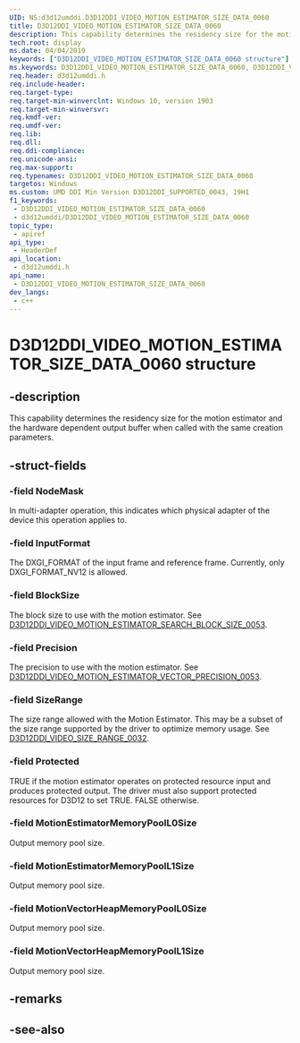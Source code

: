 ```yaml
---
UID: NS:d3d12umddi.D3D12DDI_VIDEO_MOTION_ESTIMATOR_SIZE_DATA_0060
title: D3D12DDI_VIDEO_MOTION_ESTIMATOR_SIZE_DATA_0060
description: This capability determines the residency size for the motion estimator and the hardware dependent output buffer when called with the same creation parameters.
tech.root: display
ms.date: 04/04/2019
keywords: ["D3D12DDI_VIDEO_MOTION_ESTIMATOR_SIZE_DATA_0060 structure"]
ms.keywords: D3D12DDI_VIDEO_MOTION_ESTIMATOR_SIZE_DATA_0060, D3D12DDI_VIDEO_MOTION_ESTIMATOR_SIZE_DATA_0060,
req.header: d3d12umddi.h
req.include-header: 
req.target-type: 
req.target-min-winverclnt: Windows 10, version 1903
req.target-min-winversvr: 
req.kmdf-ver: 
req.umdf-ver: 
req.lib: 
req.dll: 
req.ddi-compliance: 
req.unicode-ansi: 
req.max-support: 
req.typenames: D3D12DDI_VIDEO_MOTION_ESTIMATOR_SIZE_DATA_0060
targetos: Windows
ms.custom: UMD DDI Min Version D3D12DDI_SUPPORTED_0043, 19H1
f1_keywords:
 - D3D12DDI_VIDEO_MOTION_ESTIMATOR_SIZE_DATA_0060
 - d3d12umddi/D3D12DDI_VIDEO_MOTION_ESTIMATOR_SIZE_DATA_0060
topic_type:
 - apiref
api_type:
 - HeaderDef
api_location:
 - d3d12umddi.h
api_name:
 - D3D12DDI_VIDEO_MOTION_ESTIMATOR_SIZE_DATA_0060
dev_langs:
 - c++
---
```


# D3D12DDI_VIDEO_MOTION_ESTIMATOR_SIZE_DATA_0060 structure


## -description

This capability determines the residency size for the motion estimator and the hardware dependent output buffer when called with the same creation parameters.

## -struct-fields

### -field NodeMask

In multi-adapter operation, this indicates which physical adapter of the device this operation applies to.

### -field InputFormat

The DXGI_FORMAT of the input frame and reference frame. Currently, only DXGI_FORMAT_NV12 is allowed.

### -field BlockSize

The block size to use with the motion estimator. See [D3D12DDI_VIDEO_MOTION_ESTIMATOR_SEARCH_BLOCK_SIZE_0053](ne-d3d12umddi-d3d12ddi_video_motion_estimator_search_block_size_0053.md).

### -field Precision

The precision to use with the motion estimator. See [D3D12DDI_VIDEO_MOTION_ESTIMATOR_VECTOR_PRECISION_0053](ne-d3d12umddi-d3d12ddi_video_motion_estimator_vector_precision_0053.md).

### -field SizeRange

The size range allowed with the Motion Estimator. This may be a subset of the size range supported by the driver to optimize memory usage. See [D3D12DDI_VIDEO_SIZE_RANGE_0032](ns-d3d12umddi-d3d12ddi_video_size_range_0032.md).

### -field Protected

TRUE if the motion estimator operates on protected resource input and produces protected output. The driver must also support protected resources for D3D12 to set TRUE. FALSE otherwise.

### -field MotionEstimatorMemoryPoolL0Size

Output memory pool size.

### -field MotionEstimatorMemoryPoolL1Size

Output memory pool size.

### -field MotionVectorHeapMemoryPoolL0Size

Output memory pool size.

### -field MotionVectorHeapMemoryPoolL1Size

Output memory pool size.

## -remarks

## -see-also

